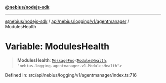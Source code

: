 [**@nebius/nodejs-sdk**](../../../../../../README.md)

---

[@nebius/nodejs-sdk](../../../../../../README.md) / [api/nebius/logging/v1/agentmanager](../README.md) / ModulesHealth

# Variable: ModulesHealth

> **ModulesHealth**: [`MessageFns`](../../../../../../runtime/protos/core/interfaces/MessageFns.md)\<[`ModulesHealth`](../interfaces/ModulesHealth.md), `"nebius.logging.agentmanager.v1.ModulesHealth"`\>

Defined in: src/api/nebius/logging/v1/agentmanager/index.ts:716
